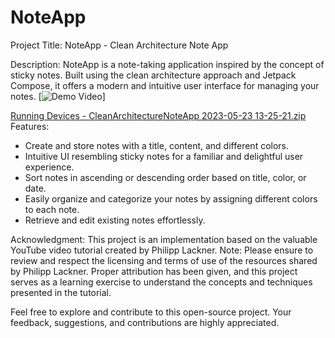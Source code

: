 # NoteApp
Project Title: NoteApp - Clean Architecture Note App

Description:
NoteApp is a note-taking application inspired by the concept of sticky notes. Built using the clean architecture approach and Jetpack Compose, it offers a modern and intuitive user interface for managing your notes.
[![Demo Video](https://vimeo.com/manage/videos/829333717)]

[Running Devices - CleanArchitectureNoteApp 2023-05-23 13-25-21.zip](https://github.com/OcnaChann/NoteApp/files/11541525/Running.Devices.-.CleanArchitectureNoteApp.2023-05-23.13-25-21.zip)
Features:
- Create and store notes with a title, content, and different colors.
- Intuitive UI resembling sticky notes for a familiar and delightful user experience.
- Sort notes in ascending or descending order based on title, color, or date.
- Easily organize and categorize your notes by assigning different colors to each note.
- Retrieve and edit existing notes effortlessly.


Acknowledgment:
This project is an implementation based on the valuable YouTube video tutorial created by Philipp Lackner.
Note:
Please ensure to review and respect the licensing and terms of use of the resources shared by Philipp Lackner. Proper attribution has been given, and this project serves as a learning exercise to understand the concepts and techniques presented in the tutorial.

Feel free to explore and contribute to this open-source project. Your feedback, suggestions, and contributions are highly appreciated.


